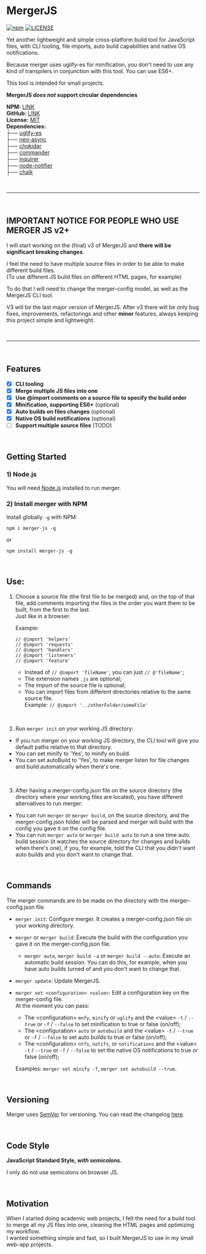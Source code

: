 ﻿# MergerJS
[![npm](https://img.shields.io/npm/v/merger-js.svg)](https://www.npmjs.com/package/merger-js) [![LICENSE](https://img.shields.io/npm/l/merger-js.svg)](https://github.com/joao-neves95/merger-js/blob/master/LICENSE) 

 Yet another lightweight and simple cross-platform build tool for JavaScript files, with CLI tooling, file imports, auto build capabilities and native OS notifications.
 
 Because merger uses uglify-es for minification, you don't need to use any kind of transpilers in conjunction with this tool. You can use ES6+.
 
 This tool is intended for small projects.
 
 **MergerJS *does not* support circular dependencies**
 
 **NPM:** [LINK](https://www.npmjs.com/package/merger-js)<br/>
 **GitHub:** [LINK](https://github.com/joao-neves95/merger-js)<br/>
 **License:** [MIT](https://github.com/joao-neves95/merger-js/blob/master/LICENSE)<br/>
 **Dependencies:**<br/>
 ├── [uglify-es](https://www.npmjs.com/package/uglify-es)<br/>
 ├── [neo-async](https://github.com/suguru03/neo-async)<br/>
 ├── [chokidar](https://github.com/paulmillr/chokidar)<br/>
 ├── [commander](https://github.com/tj/commander.js)<br/>
 ├── [inquirer](https://github.com/SBoudrias/Inquirer.js)<br/>
 ├── [node-notifier](https://github.com/mikaelbr/node-notifier)<br/>
 ├── [chalk](https://github.com/chalk/chalk)<br/>

<br/>

 ---
<br/>

 ## IMPORTANT NOTICE FOR PEOPLE WHO USE MERGER JS v2+
 
 I will start working on the (final) v3 of MergerJS and **there will be significant breaking changes**.
 
 I feel the need to have multiple source files in order to be able to make different build files. <br/>
 (To use different JS build files on different HTML pages, for example)
 
 To do that I will need to change the merger-config model, as well as the MergerJS CLI tool.

 V3 will be the last major version of MergerJS. After v3 there will be only bug fixes, improvements, refactorings and other **minor** features, always keeping this project simple and lightweight. 

<br/>

 ---

<br/>

## Features
 - [x] **CLI tooling**
 - [x] **Merge multiple JS files into one**
 - [x] **Use @import comments on a source file to specify the build order**
 - [x] **Minification, supporting ES6+** (optional)
 - [x] **Auto builds on files changes** (optional)
 - [x] **Native OS build notifications** (optional)
 - [ ] **Support multiple source files** (TODO)

&nbsp;

## Getting Started

### 1) Node.js

You will need [Node.js](https://nodejs.org/en/) installed to run merger.

### 2) Install merger with NPM

Install globally ```-g``` with NPM:

```
npm i merger-js -g
```
or 


```
npm install merger-js -g
```

&nbsp;

## Use:

1) Choose a source file (the first file to be merged) and, on the top of that file, add comments importing the files in the order you want them to be built, from the first to the last.<br/>
   Just like in a browser.
   
   Example:
   ```
   // @import 'helpers'
   // @import 'requests'
   // @import 'handlers'
   // @import 'listeners'
   // @import 'feature'
   ```
   - Instead of ```// @import 'fileName'```, you can just ```// @'fileName'```;
   - The extension names ```.js``` are optional;
   - The import of the source file is optional;
   - You can import files from different directories relative to the same source file.<br/>
     Example: ```// @import '../otherFolder/someFile'```

&nbsp;

2) Run ```merger init``` on your working JS directory:
- If you run merger on your working JS directory, the CLI tool will give you default paths relative to that directory.
- You can set minify to 'Yes', to minify on build.
- You can set autoBuild to 'Yes', to make merger listen for file changes and build automatically when there's one. 

&nbsp;

3) After having a merger-config.json file on the source directory (the directory where your working files are located), you have different alternatives to run merger:
- You can run ```merger``` or ```merger build```, on the source directory, and the merger-config.json folder will be parsed and merger will build with the config you gave it on the config file.
- You can run ```merger auto``` or ```merger build auto``` to run a one time auto build session (it watches the source directory for changes and builds when there's one), if you, for example, told the CLI that you didn't want auto builds and you don't want to change that.

&nbsp;

## Commands

The merger commands are to be made on the directory with the merger-config.json file.

- ```merger init```: Configure merger. It creates a merger-config.json file on your working directory.

- ```merger``` or ```merger build```: Execute the build with the configuration you gave it on the merger-config.json file.
  - ```merger auto```, ```merger build -a``` or ```merger build --auto```: Execute an automatic build session. You can do this, for example, when you have auto builds turned of and you don't want to change that.
- ```merger update```: Update MergerJS.
- ```merger set <configuration> <value>```: Edit a configuration key on the merger-config file.<br/>
  At the moment you can pass:
  - The \<configuration\> ```mnfy```, ```minify``` or ```uglify``` and the \<value\> ```-t``` / ```--true``` or ```-f``` / ```--false``` to set minification to true or false (on/off);
  - The \<configuration\> ```auto``` or ```autobuild``` and the \<value\> ```-t``` / ```--true``` or ```-f``` / ```--false``` to set auto builds to true or false (on/off);
  - The \<configuration\> ```ntfs```, ```notifs```, or ```notifications``` and the \<value\> ```-t``` / ```--true``` or ```-f``` / ```--false``` to set the native OS notifications to true or false (on/off);
  
  Examples: ```merger set minify -f```, ```merger set autobuild --true```.

&nbsp;

## Versioning

Merger uses [SemVer](https://semver.org/) for versioning. You can read the changelog [here](https://github.com/joao-neves95/merger-js/blob/master/CHANGELOG.md).

&nbsp;

## Code Style

**JavaScript Standard Style, *with semicolons*.**

I only do not use semicolons on browser JS.

&nbsp;

## Motivation

When I started doing academic web projects, I felt the need for a build tool to merge all my JS files into one, cleaning the HTML pages and optimizing my workflow.<br/>
I wanted something simple and fast, so I built MergerJS to use in my small web-app projects.
